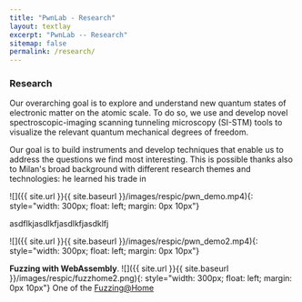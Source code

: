 ```yaml
---
title: "PwnLab - Research"
layout: textlay
excerpt: "PwnLab -- Research"
sitemap: false
permalink: /research/
---
```


### Research
Our overarching goal is to explore and understand new quantum states of electronic matter on the atomic scale. To do so, we use and develop novel spectroscopic-imaging scanning tunneling microscopy (SI-STM) tools to visualize the relevant quantum mechanical degrees of freedom.

Our goal is to build instruments and develop techniques that enable us to address the questions we find most interesting. This is possible thanks also to Milan's broad background with different research themes and technologies: he learned his trade in 

![]({{ site.url }}{{ site.baseurl }}/images/respic/pwn_demo.mp4){: style="width: 300px; float: left; margin: 0px  10px"}

asdflkjasdlkfjasdlkfjasdklfj

![]({{ site.url }}{{ site.baseurl }}/images/respic/pwn_demo2.mp4){: style="width: 300px; float: left; margin: 0px  10px"}


**Fuzzing with WebAssembly**.
![]({{ site.url }}{{ site.baseurl }}/images/respic/fuzzhome2.png){: style="width: 300px; float: left; margin: 0px  10px"}
One of the [Fuzzing@Home](http://fuzzcoin.gtisc.gatech.edu:8000) 


